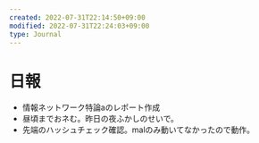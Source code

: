 ```yaml
---
created: 2022-07-31T22:14:50+09:00
modified: 2022-07-31T22:24:03+09:00
type: Journal
---
```


# 日報

- 情報ネットワーク特論aのレポート作成
- 昼頃までおネむ。昨日の夜ふかしのせいで。
- 先端のハッシュチェック確認。malのみ動いてなかったので動作。
